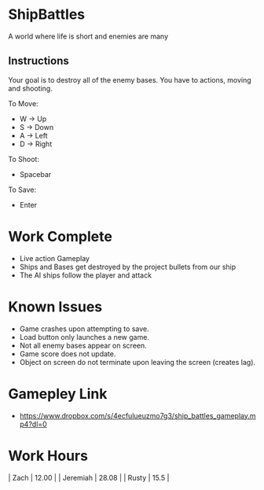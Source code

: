# ShipBattles
A world where life is short and enemies are many

## Instructions

Your goal is to destroy all of the enemy bases. You have to actions, moving and shooting.  

To Move:
- W -> Up
- S -> Down
- A -> Left 
- D -> Right

To Shoot:
- Spacebar

To Save:
- Enter

# Work Complete
- Live action Gameplay
- Ships and Bases get destroyed by the project bullets from our ship
- The AI ships follow the player and attack

# Known Issues
- Game crashes upon attempting to save.
- Load button only launches a new game.
- Not all enemy bases appear on screen.
- Game score does not update. 
- Object on screen do not terminate upon leaving the screen (creates lag).

# Gamepley Link 
- https://www.dropbox.com/s/4ecfulueuzmo7g3/ship_battles_gameplay.mp4?dl=0

# Work Hours
| Zach | 12.00 |
| Jeremiah | 28.08 |
| Rusty | 15.5 | 